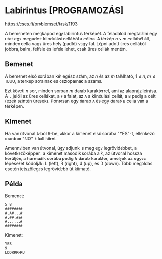 # Labirintus [PROGRAMOZÁS]

https://cses.fi/problemset/task/1193

A bemeneten megkapod egy labirintus térképét. A feladatod megtalálni egy utat egy megadott kiindulási cellából a célba. A térkép $n \times m$ cellából áll, minden cella vagy üres hely (padló) vagy fal. Lépni adott üres cellából jobbra, balra, felfele és lefele lehet, csak üres cellák mentén.

## Bemenet

A bemenet első sorában két egész szám, az $n$ és az $m$ található, $1 \le n,m \le 1000$, a térkép sorainak és oszlopainak a száma.

Ezt követi $n$ sor, minden sorban $m$ darab karakterrel, ami az alaprajz leírása. A `.` jelöli az üres cellákat, a `#` a falat, az `A` a kiindulási cellát, a `B` pedig a célt (ezek szintén üresek). Pontosan egy darab `A` és egy darab `B` cella van a térképen.

## Kimenet

Ha van útvonal `A`-ból `B`-be, akkor a kimenet első sorába "YES"-t, ellenkező esetben "NO"-t kell kiírni.

Amennyiben van útvonal, úgy adjunk is meg egy legrövidebbet, a következőképpen: a kimenet második sorába a $k$, az útvonal hossza kerüljön, a harmadik sorába pedig $k$ darab karakter, amelyek az egyes lépéseket kódolják: L (left), R (right), U (up), és D (down). Több megoldás esetén tetszőleges legrövidebb út kiírható.

## Példa

Bemenet:
```
5 8
########
#.A#...#
#.##.#B#
#......#
########
```

Kimenet:
```
YES
9
LDDRRRRRU
```
